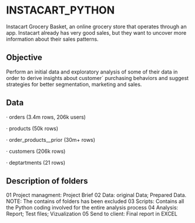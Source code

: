 # INSTACART_PYTHON
Instacart Grocery Basket, an online grocery store that operates through an app. Instacart already has very good sales, but they want to uncover more information about their sales patterns. 

## Objective 
Perform an initial data and exploratory analysis of some of their data in order to derive insights about customer´ purchasing behaviors and suggest strategies for better segmentation, marketing and sales.

## Data 

· orders (3.4m rows, 206k users)

· products (50k rows)

· order_products__prior (30m+ rows)

· customers (206k rows)

· deptartments (21 rows)


## Description of folders
01 Project managment: Project Brief
02 Data: original Data; Prepared Data. NOTE: The contains of folders has been excluded 
03 Scripts: Contains all the Python coding involved for the entire analysis process
04 Analysis: Report; Test files; Vizualization
05 Send to client: Final report in EXCEL 
